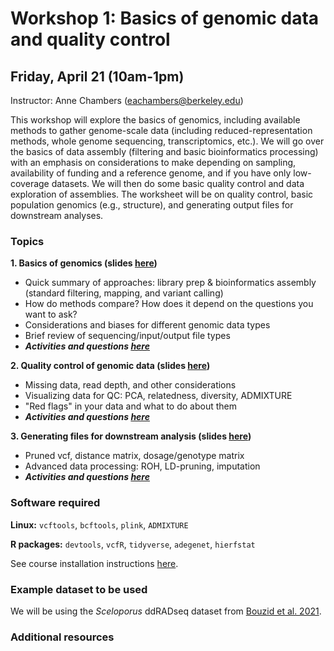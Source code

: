 
# Workshop 1: Basics of genomic data and quality control

## Friday, April 21 (10am-1pm)

Instructor: Anne Chambers (eachambers@berkeley.edu)

This workshop will explore the basics of genomics, including available methods to gather genome-scale data (including reduced-representation methods, whole genome sequencing, transcriptomics, etc.). We will go over the basics of data assembly (filtering and basic bioinformatics processing) with an emphasis on considerations to make depending on sampling, availability of funding and a reference genome, and if you have only low-coverage datasets. We will then do some basic quality control and data exploration of assemblies. The worksheet will be on quality control, basic population genomics (e.g., structure), and generating output files for downstream analyses.

### Topics

**1. Basics of genomics (slides [here](XXX))**
* Quick summary of approaches: library prep & bioinformatics assembly (standard filtering, mapping, and variant calling)
* How do methods compare? How does it depend on the questions you want to ask?
* Considerations and biases for different genomic data types
* Brief review of sequencing/input/output file types
* ***Activities and questions [here](XXX)***

**2. Quality control of genomic data (slides [here](XXX))**
* Missing data, read depth, and other considerations
* Visualizing data for QC: PCA, relatedness, diversity, ADMIXTURE
* "Red flags" in your data and what to do about them
* ***Activities and questions [here](XXX)***

**3. Generating files for downstream analysis (slides [here](XXX))**
* Pruned vcf, distance matrix, dosage/genotype matrix
* Advanced data processing: ROH, LD-pruning, imputation
* ***Activities and questions [here](XXX)***

### Software required
**Linux:** `vcftools`, `bcftools`, `plink`, `ADMIXTURE`

**R packages:** `devtools`, `vcfR`, `tidyverse`, `adegenet`, `hierfstat`

See course installation instructions [here](XXX).

### Example dataset to be used

We will be using the *Sceloporus* ddRADseq dataset from [Bouzid et al. 2021](https://onlinelibrary.wiley.com/doi/full/10.1111/mec.15836).

### Additional resources
